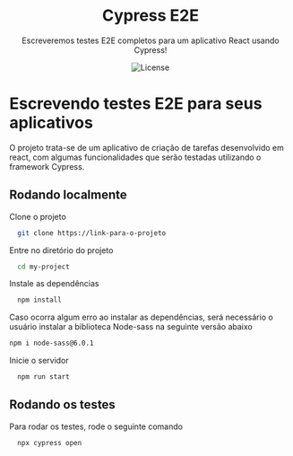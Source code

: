<h1 align="center"> Cypress E2E </h1>

<p align="center">
Escreveremos testes E2E completos para um aplicativo React usando Cypress!
</p>

<p align="center">
  <img alt="License" src="https://img.shields.io/badge/License-MIT-green.svg">
</p>


# Escrevendo testes E2E para seus aplicativos

O projeto trata-se de um aplicativo de criação de tarefas desenvolvido em react, com algumas funcionalidades que serão testadas utilizando o framework Cypress. 

## Rodando localmente

Clone o projeto

```bash
  git clone https://link-para-o-projeto
```

Entre no diretório do projeto

```bash
  cd my-project
```

Instale as dependências

```bash
  npm install
```

Caso ocorra algum erro ao instalar as dependências, será necessário o usuário instalar a biblioteca Node-sass na seguinte versão abaixo

```bash 
npm i node-sass@6.0.1
```

Inicie o servidor

```bash
  npm run start
```

## Rodando os testes

Para rodar os testes, rode o seguinte comando

```bash
  npx cypress open 
```
